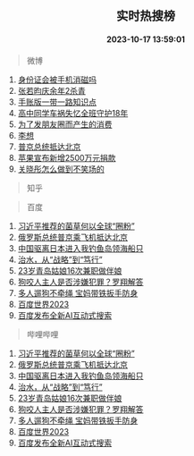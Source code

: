 <div align="center"><h2>实时热搜榜</h2><h4>2023-10-17 13:59:01</h4></div>

> 微博  

1. [身份证会被手机消磁吗](https://s.weibo.com/weibo?q=%23%E8%BA%AB%E4%BB%BD%E8%AF%81%E4%BC%9A%E8%A2%AB%E6%89%8B%E6%9C%BA%E6%B6%88%E7%A3%81%E5%90%97%23&t=31&band_rank=1&Refer=top)<br />
2. [张若昀庆余年2杀青](https://s.weibo.com/weibo?q=%23%E5%BC%A0%E8%8B%A5%E6%98%80%E5%BA%86%E4%BD%99%E5%B9%B42%E6%9D%80%E9%9D%92%23&t=31&band_rank=2&Refer=top)<br />
3. [手账版一带一路知识点](https://s.weibo.com/weibo?q=%23%E6%89%8B%E8%B4%A6%E7%89%88%E4%B8%80%E5%B8%A6%E4%B8%80%E8%B7%AF%E7%9F%A5%E8%AF%86%E7%82%B9%23&t=31&band_rank=3&Refer=top)<br />
4. [高中同学车祸失忆全班守护18年](https://s.weibo.com/weibo?q=%23%E9%AB%98%E4%B8%AD%E5%90%8C%E5%AD%A6%E8%BD%A6%E7%A5%B8%E5%A4%B1%E5%BF%86%E5%85%A8%E7%8F%AD%E5%AE%88%E6%8A%A418%E5%B9%B4%23&t=31&band_rank=4&Refer=top)<br />
5. [为了发朋友圈而产生的消费](https://s.weibo.com/weibo?q=%23%E4%B8%BA%E4%BA%86%E5%8F%91%E6%9C%8B%E5%8F%8B%E5%9C%88%E8%80%8C%E4%BA%A7%E7%94%9F%E7%9A%84%E6%B6%88%E8%B4%B9%23&t=31&band_rank=5&Refer=top)<br />
6. [李想](https://s.weibo.com/weibo?q=%E6%9D%8E%E6%83%B3&t=31&band_rank=6&Refer=top)<br />
7. [普京总统抵达北京](https://s.weibo.com/weibo?q=%23%E6%99%AE%E4%BA%AC%E6%80%BB%E7%BB%9F%E6%8A%B5%E8%BE%BE%E5%8C%97%E4%BA%AC%23&t=31&band_rank=7&Refer=top)<br />
8. [苹果宣布新增2500万元捐款](https://s.weibo.com/weibo?q=%23%E8%8B%B9%E6%9E%9C%E5%AE%A3%E5%B8%83%E6%96%B0%E5%A2%9E2500%E4%B8%87%E5%85%83%E6%8D%90%E6%AC%BE%23&t=31&band_rank=8&Refer=top)<br />
9. [关晓彤怎么做到不笑场的](https://s.weibo.com/weibo?q=%23%E5%85%B3%E6%99%93%E5%BD%A4%E6%80%8E%E4%B9%88%E5%81%9A%E5%88%B0%E4%B8%8D%E7%AC%91%E5%9C%BA%E7%9A%84%23&t=31&band_rank=9&Refer=top)<br />

> 知乎  


> 百度  

1. [习近平推荐的菌草何以全球“圈粉”](https://www.baidu.com/s?wd=%E4%B9%A0%E8%BF%91%E5%B9%B3%E6%8E%A8%E8%8D%90%E7%9A%84%E8%8F%8C%E8%8D%89%E4%BD%95%E4%BB%A5%E5%85%A8%E7%90%83%E2%80%9C%E5%9C%88%E7%B2%89%E2%80%9D&sa=fyb_news&rsv_dl=fyb_news)<br />
2. [俄罗斯总统普京乘飞机抵达北京](https://www.baidu.com/s?wd=%E4%BF%84%E7%BD%97%E6%96%AF%E6%80%BB%E7%BB%9F%E6%99%AE%E4%BA%AC%E4%B9%98%E9%A3%9E%E6%9C%BA%E6%8A%B5%E8%BE%BE%E5%8C%97%E4%BA%AC&sa=fyb_news&rsv_dl=fyb_news)<br />
3. [中国驱离日本进入我钓鱼岛领海船只](https://www.baidu.com/s?wd=%E4%B8%AD%E5%9B%BD%E9%A9%B1%E7%A6%BB%E6%97%A5%E6%9C%AC%E8%BF%9B%E5%85%A5%E6%88%91%E9%92%93%E9%B1%BC%E5%B2%9B%E9%A2%86%E6%B5%B7%E8%88%B9%E5%8F%AA&sa=fyb_news&rsv_dl=fyb_news)<br />
4. [治水，从“战略”到“笃行”](https://www.baidu.com/s?wd=%E6%B2%BB%E6%B0%B4%EF%BC%8C%E4%BB%8E%E2%80%9C%E6%88%98%E7%95%A5%E2%80%9D%E5%88%B0%E2%80%9C%E7%AC%83%E8%A1%8C%E2%80%9D&sa=fyb_news&rsv_dl=fyb_news)<br />
5. [23岁青岛姑娘16次兼职做伴娘](https://www.baidu.com/s?wd=23%E5%B2%81%E9%9D%92%E5%B2%9B%E5%A7%91%E5%A8%9816%E6%AC%A1%E5%85%BC%E8%81%8C%E5%81%9A%E4%BC%B4%E5%A8%98&sa=fyb_news&rsv_dl=fyb_news)<br />
6. [狗咬人主人是否涉嫌犯罪？罗翔解答](https://www.baidu.com/s?wd=%E7%8B%97%E5%92%AC%E4%BA%BA%E4%B8%BB%E4%BA%BA%E6%98%AF%E5%90%A6%E6%B6%89%E5%AB%8C%E7%8A%AF%E7%BD%AA%EF%BC%9F%E7%BD%97%E7%BF%94%E8%A7%A3%E7%AD%94&sa=fyb_news&rsv_dl=fyb_news)<br />
7. [多人遛狗不牵绳 宝妈带铁扳手防身](https://www.baidu.com/s?wd=%E5%A4%9A%E4%BA%BA%E9%81%9B%E7%8B%97%E4%B8%8D%E7%89%B5%E7%BB%B3+%E5%AE%9D%E5%A6%88%E5%B8%A6%E9%93%81%E6%89%B3%E6%89%8B%E9%98%B2%E8%BA%AB&sa=fyb_news&rsv_dl=fyb_news)<br />
8. [百度世界2023](https://www.baidu.com/s?wd=%E7%99%BE%E5%BA%A6%E4%B8%96%E7%95%8C2023&sa=fyb_news&rsv_dl=fyb_news)<br />
9. [百度发布全新AI互动式搜索](https://www.baidu.com/s?wd=%E7%99%BE%E5%BA%A6%E5%8F%91%E5%B8%83%E5%85%A8%E6%96%B0AI%E4%BA%92%E5%8A%A8%E5%BC%8F%E6%90%9C%E7%B4%A2&sa=fyb_news&rsv_dl=fyb_news)<br />

> 哔哩哔哩  

1. [习近平推荐的菌草何以全球“圈粉”](https://www.baidu.com/s?wd=%E4%B9%A0%E8%BF%91%E5%B9%B3%E6%8E%A8%E8%8D%90%E7%9A%84%E8%8F%8C%E8%8D%89%E4%BD%95%E4%BB%A5%E5%85%A8%E7%90%83%E2%80%9C%E5%9C%88%E7%B2%89%E2%80%9D&sa=fyb_news&rsv_dl=fyb_news)<br />
2. [俄罗斯总统普京乘飞机抵达北京](https://www.baidu.com/s?wd=%E4%BF%84%E7%BD%97%E6%96%AF%E6%80%BB%E7%BB%9F%E6%99%AE%E4%BA%AC%E4%B9%98%E9%A3%9E%E6%9C%BA%E6%8A%B5%E8%BE%BE%E5%8C%97%E4%BA%AC&sa=fyb_news&rsv_dl=fyb_news)<br />
3. [中国驱离日本进入我钓鱼岛领海船只](https://www.baidu.com/s?wd=%E4%B8%AD%E5%9B%BD%E9%A9%B1%E7%A6%BB%E6%97%A5%E6%9C%AC%E8%BF%9B%E5%85%A5%E6%88%91%E9%92%93%E9%B1%BC%E5%B2%9B%E9%A2%86%E6%B5%B7%E8%88%B9%E5%8F%AA&sa=fyb_news&rsv_dl=fyb_news)<br />
4. [治水，从“战略”到“笃行”](https://www.baidu.com/s?wd=%E6%B2%BB%E6%B0%B4%EF%BC%8C%E4%BB%8E%E2%80%9C%E6%88%98%E7%95%A5%E2%80%9D%E5%88%B0%E2%80%9C%E7%AC%83%E8%A1%8C%E2%80%9D&sa=fyb_news&rsv_dl=fyb_news)<br />
5. [23岁青岛姑娘16次兼职做伴娘](https://www.baidu.com/s?wd=23%E5%B2%81%E9%9D%92%E5%B2%9B%E5%A7%91%E5%A8%9816%E6%AC%A1%E5%85%BC%E8%81%8C%E5%81%9A%E4%BC%B4%E5%A8%98&sa=fyb_news&rsv_dl=fyb_news)<br />
6. [狗咬人主人是否涉嫌犯罪？罗翔解答](https://www.baidu.com/s?wd=%E7%8B%97%E5%92%AC%E4%BA%BA%E4%B8%BB%E4%BA%BA%E6%98%AF%E5%90%A6%E6%B6%89%E5%AB%8C%E7%8A%AF%E7%BD%AA%EF%BC%9F%E7%BD%97%E7%BF%94%E8%A7%A3%E7%AD%94&sa=fyb_news&rsv_dl=fyb_news)<br />
7. [多人遛狗不牵绳 宝妈带铁扳手防身](https://www.baidu.com/s?wd=%E5%A4%9A%E4%BA%BA%E9%81%9B%E7%8B%97%E4%B8%8D%E7%89%B5%E7%BB%B3+%E5%AE%9D%E5%A6%88%E5%B8%A6%E9%93%81%E6%89%B3%E6%89%8B%E9%98%B2%E8%BA%AB&sa=fyb_news&rsv_dl=fyb_news)<br />
8. [百度世界2023](https://www.baidu.com/s?wd=%E7%99%BE%E5%BA%A6%E4%B8%96%E7%95%8C2023&sa=fyb_news&rsv_dl=fyb_news)<br />
9. [百度发布全新AI互动式搜索](https://www.baidu.com/s?wd=%E7%99%BE%E5%BA%A6%E5%8F%91%E5%B8%83%E5%85%A8%E6%96%B0AI%E4%BA%92%E5%8A%A8%E5%BC%8F%E6%90%9C%E7%B4%A2&sa=fyb_news&rsv_dl=fyb_news)<br />
